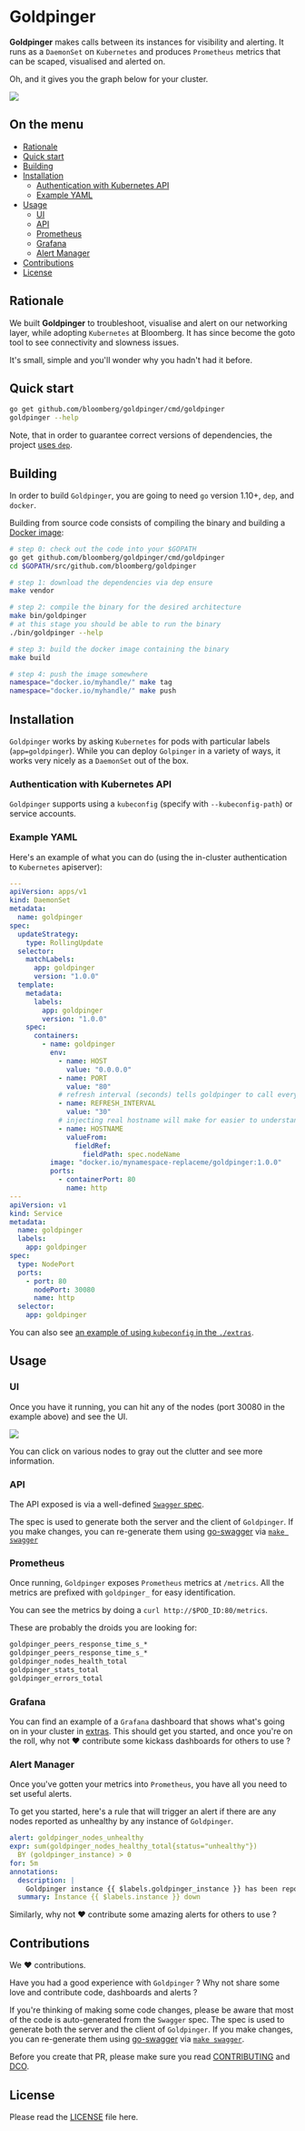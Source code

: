 # Goldpinger

__Goldpinger__ makes calls between its instances for visibility and alerting.
It runs as a `DaemonSet` on `Kubernetes` and produces `Prometheus` metrics that can be scaped, visualised and alerted on.

Oh, and it gives you the graph below for your cluster.

![](./extras/screenshot.png)


## On the menu

- [Rationale](#rationale)
- [Quick start](#quick-start)
- [Building](#building)
- [Installation](#installation)
  - [Authentication with Kubernetes API](#authentication-with-kubernetes-api)
  - [Example YAML](#example-yaml)
- [Usage](#usage)
  - [UI](#ui)
  - [API](#api)
  - [Prometheus](#prometheus)
  - [Grafana](#grafana)
  - [Alert Manager](#alert-manager)
- [Contributions](#contributions)
- [License](#license)

## Rationale

We built __Goldpinger__ to troubleshoot, visualise and alert on our networking layer, while adopting `Kubernetes` at Bloomberg. It has since become the goto tool to see connectivity and slowness issues.

It's small, simple and you'll wonder why you hadn't had it before.


## Quick start

```sh
go get github.com/bloomberg/goldpinger/cmd/goldpinger
goldpinger --help
```

Note, that in order to guarantee correct versions of dependencies, the project [uses `dep`](./Makefile).


## Building

In order to build `Goldpinger`, you are going to need `go` version 1.10+, `dep`, and `docker`.

Building from source code consists of compiling the binary and building a [Docker image](./build/Dockerfile):

```sh
# step 0: check out the code into your $GOPATH
go get github.com/bloomberg/goldpinger/cmd/goldpinger 
cd $GOPATH/src/github.com/bloomberg/goldpinger

# step 1: download the dependencies via dep ensure
make vendor

# step 2: compile the binary for the desired architecture
make bin/goldpinger
# at this stage you should be able to run the binary
./bin/goldpinger --help

# step 3: build the docker image containing the binary
make build

# step 4: push the image somewhere
namespace="docker.io/myhandle/" make tag
namespace="docker.io/myhandle/" make push
```

## Installation

`Goldpinger` works by asking `Kubernetes` for pods with particular labels (`app=goldpinger`). While you can deploy `Golpinger` in a variety of ways, it works very nicely as a `DaemonSet` out of the box.

### Authentication with Kubernetes API

`Goldpinger` supports using a `kubeconfig` (specify with `--kubeconfig-path`) or service accounts.

### Example YAML


Here's an example of what you can do (using the in-cluster authentication to `Kubernetes` apiserver):

```yaml
---
apiVersion: apps/v1
kind: DaemonSet
metadata:
  name: goldpinger
spec:
  updateStrategy:
    type: RollingUpdate
  selector:
    matchLabels:
      app: goldpinger
      version: "1.0.0"
  template:
    metadata:
      labels:
        app: goldpinger
        version: "1.0.0"
    spec:
      containers:
        - name: goldpinger
          env:
            - name: HOST
              value: "0.0.0.0"
            - name: PORT
              value: "80"
            # refresh interval (seconds) tells goldpinger to call every other instance with that frequency (set to 0 to disable)
            - name: REFRESH_INTERVAL
              value: "30"
            # injecting real hostname will make for easier to understand graphs/metrics
            - name: HOSTNAME
              valueFrom:
                fieldRef:
                  fieldPath: spec.nodeName
          image: "docker.io/mynamespace-replaceme/goldpinger:1.0.0"
          ports:
            - containerPort: 80
              name: http
---
apiVersion: v1
kind: Service
metadata:
  name: goldpinger
  labels:
    app: goldpinger
spec:
  type: NodePort
  ports:
    - port: 80
      nodePort: 30080
      name: http
  selector:
    app: goldpinger
```

You can also see [an example of using `kubeconfig` in the `./extras`](./extras/example-with-kubeconfig.yaml).

## Usage

### UI

Once you have it running, you can hit any of the nodes (port 30080 in the example above) and see the UI.

![](./extras/screenshot.png)

You can click on various nodes to gray out the clutter and see more information.

### API

The API exposed is via a well-defined [`Swagger` spec](./swagger.yml). 

The spec is used to generate both the server and the client of `Goldpinger`. If you make changes, you can re-generate them using [go-swagger](https://github.com/go-swagger/go-swagger) via [`make swagger`](./Makefile)

### Prometheus

Once running, `Goldpinger` exposes `Prometheus` metrics at `/metrics`. All the metrics are prefixed with `goldpinger_` for easy identification.

You can see the metrics by doing a `curl http://$POD_ID:80/metrics`.

These are probably the droids you are looking for:

```sh
goldpinger_peers_response_time_s_*
goldpinger_peers_response_time_s_*
goldpinger_nodes_health_total
goldpinger_stats_total
goldpinger_errors_total
```

### Grafana

You can find an example of a `Grafana` dashboard that shows what's going on in your cluster in [extras](./extras/goldpinger-dashboard.json). This should get you started, and once you're on the roll, why not :heart: contribute some kickass dashboards for others to use ?

### Alert Manager

Once you've gotten your metrics into `Prometheus`, you have all you need to set useful alerts.

To get you started, here's a rule that will trigger an alert if there are any nodes reported as unhealthy by any instance of `Goldpinger`.

```yaml
alert: goldpinger_nodes_unhealthy
expr: sum(goldpinger_nodes_healthy_total{status="unhealthy"})
  BY (goldpinger_instance) > 0
for: 5m
annotations:
  description: |
    Goldpinger instance {{ $labels.goldpinger_instance }} has been reporting unhealthy nodes for at least 5 minutes.
  summary: Instance {{ $labels.instance }} down
```

Similarly, why not :heart: contribute some amazing alerts for others to use ?

## Contributions

We :heart: contributions.

Have you had a good experience with `Goldpinger` ? Why not share some love and contribute code, dashboards and alerts ?

If you're thinking of making some code changes, please be aware that most of the code is auto-generated from the `Swagger` spec. The spec is used to generate both the server and the client of `Goldpinger`. If you make changes, you can re-generate them using [go-swagger](https://github.com/go-swagger/go-swagger) via [`make swagger`](./Makefile).

Before you create that PR, please make sure you read [CONTRIBUTING](./CONTRIBUTING.md) and [DCO](./DCO.md).

## License

Please read the [LICENSE](./LICENSE) file here.
